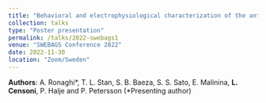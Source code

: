 ```yaml
---
title: "Behavioral and electrophysiological characterization of the antidyskinetic treatments in a rodent model of PD-LID"
collection: talks
type: "Poster presentation"
permalink: /talks/2022-swebags1
venue: "SWEBAGS Conference 2022"
date: 2022-11-30
location: "Zoom/Sweden"
---
```


**Authors**: A. Ronaghi\*, T. L. Stan, S. B. Baeza, S. S. Sato, E. Malinina, **L. Censoni**, P. Halje and P. Petersson (\*Presenting author)
